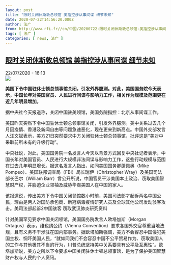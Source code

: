 ```yaml
---
layout: post
title: "限时关闭休斯敦总领馆 美指控涉从事间谍 细节未知"
date: 2020-07-22T14:56:20.000Z
author: 法广
from: http://www.rfi.fr//cn/中国/20200722-限时关闭休斯敦总领馆-美指控涉从事间谍-细节未知
tags: [ 法广 ]
categories: [ news, 法广 ]
---
```

<!--1595429780000-->
[限时关闭休斯敦总领馆 美指控涉从事间谍 细节未知](http://www.rfi.fr//cn/%E4%B8%AD%E5%9B%BD/20200722-%E9%99%90%E6%97%B6%E5%85%B3%E9%97%AD%E4%BC%91%E6%96%AF%E6%95%A6%E6%80%BB%E9%A2%86%E9%A6%86-%E7%BE%8E%E6%8C%87%E6%8E%A7%E6%B6%89%E4%BB%8E%E4%BA%8B%E9%97%B4%E8%B0%8D-%E7%BB%86%E8%8A%82%E6%9C%AA%E7%9F%A5)
------

<div>
<div>22/07/2020 - 16:13</div><img src="https://s.rfi.fr/media/display/aca00ff0-cc13-11ea-bb36-005056bf87d6/w:310/p:16x9/zw-2.jpg"><p><strong>美国下令中国驻休士顿总领事馆关闭，引发外界臆测。对此，美国国务院今天表示，中国长年对美国官员、人民进行间谍与影响力工作，相关作为规模及范围更在近几年明显增加。</strong></p><div class="t-content__body u-clearfix"><div class="m-interstitial"></div><p>据中央社今天报道称，关闭中国驻美领馆，美国务院指控：北京从事间谍工作。</p><p>美国昨天突然下令中国驻休士顿总领事馆关闭，引发外界臆测。美中关系过去几个月因疫情、香港及新闻自由等问题急速恶化，现在更来到新高点。中国外交部发言人汪文斌表示，美方21日突然要求中方关闭驻休士顿总领事馆，批评这是“美对中采取前所未有的升级行动”。</p><p>中央社说，对此，美国国务院一名发言人今天以背景方式回复中央社记者表示，中国长年对美国官员、人民进行大规模非法间谍与影响力工作，这些行动规模与范围在过去几年明显增长。据这名发言人指出，如同美国国务卿蓬佩奥（Mike Pompeo）、美国联邦调查局（FBI）局长瑞伊（Christopher Wray）及美国司法部长巴尔（William Barr）曾公开所说，中国官员干涉美国本土政治、窃取美国智慧财产权，并胁迫企业领袖及威胁华裔美国人在中国的家人。</p><p>该报道说，传出美方下令中国关闭领馆数小时前，美国司法部才起诉两名中国公民，理由是两人对国防承包商、新冠病毒疫情研究人员及全球其他公司发动骇客攻击。美司法部起诉2中国骇客 窃取武汉肺炎研究资料</p><p>针对美国罕见要求中国关闭领馆，美国国务院发言人欧塔加斯（Morgan Ortagus）表示，维也纳公约（Vienna Convention）要求各国外交官尊重当地法规，且有义务不干涉驻在国内部事务。据欧塔加斯强调，美方不会容忍中国侵犯美国主权、恫吓美国人民，“就如同我们不会容忍中国不公平贸易作为、窃取美国人的工作与其他极其不当的行为，川普总统坚持美中关系要具有公平及互惠性”。欧塔加斯说，美方之所以下令要求中国关闭驻休士顿总领事馆，是为了保护美国智慧财产权与人民的个人资讯。</p><div class="o-self-promo o-self-promo--nl o-self-promo--hidden" data-selfpromo-newsletter></div><div class="o-self-promo o-self-promo--app o-self-promo--hidden" data-selfpromo-app></div></div>
</div>
